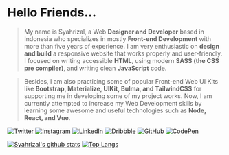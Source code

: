 # Hello Friends...

> My name is Syahrizal, a Web **Designer and Developer** based in Indonesia who specializes in mostly **Front-end Development** with more than five years of experience.
I am very enthusiastic on **design and build** a responsive website that works properly and user-friendly. I focused on writing accessible **HTML**, using modern **SASS (the CSS pre compiler)**, and writing clean **JavaScript** code.

> Besides, I am also practicing some of popular Front-end Web UI Kits like **Bootstrap, Materialize, UIKit, Bulma, and TailwindCSS** for supporting me in developing some of my project works.
Now, I am currently attempted to increase my Web Development skills by learning some awesome and useful technologies such as **Node, React, and Vue**.

[![Twitter](https://i.ibb.co/2hbT6ys/Twitter.png)][1]
[![Instagram](https://i.ibb.co/vLLx1tL/Instagram.png)][2]
[![LinkedIn](https://i.ibb.co/bB1XFdx/Linkedin.png)][3]
[![Dribbble](https://i.ibb.co/ysFFL7N/Dribbble.png)][4]
[![GitHub](https://i.ibb.co/4M7tx9d/Github.png)][5]
[![CodePen](https://i.ibb.co/93CJXpz/Codepen.png)][6]

[1]: https://www.twitter.com/
[2]: https://www.instagram.com/
[3]: https://www.linkedin.com/
[4]: https://www.dribbble.com/
[5]: https://www.github.com/
[6]: https://www.codepen.io/

[![Syahrizal's github stats](https://github-readme-stats.vercel.app/api?username=syahrizaldev&hide=contribs&show_icons=true&theme=onedark)](https://github.com/syahrizaldev/)
[![Top Langs](https://github-readme-stats.vercel.app/api/top-langs/?username=syahrizaldev&langs_count=7&layout=compact&theme=onedark)](https://github.com/syahrizaldev/)
